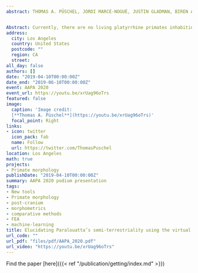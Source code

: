 ```yaml
---
abstract: THOMAS A. PÜSCHEL, JORDI MARCÉ-NOGUÉ, JUSTIN GLADMAN, BIREN A. PATEL, SERGIO ALMÉCIJA and WILLIAM I. SELLERS


Abstract: Currently, there are no living platyrrhine primates inhabiting the main Caribbean islands. Nevertheless, the fossil record of this area has provided outstanding findings of different New World monkeys that were part of a diverse radiation exhibiting remarkably unusual morphologies. Among these, the Cuban genus Paralouatta corresponds to one of the most enigmatic primates ever found in the Greater Antilles. Some researchers have argued that Paralouatta’s post-cranium shows evidence of semi-terrestriality, a locomotor adaptation that is unusual, if not unique, in platyrrhine evolutionary history. Whether or not Paralouatta was truly semi-terrestrial remains uncertain, however, due to a lack of more sophisticated functional analyses on its morphology. Using novel virtual morpho-functional techniques on a comparative sample of 3D talar models belonging to diverse primate species representing three substrate preferences, this study aims to further evaluate whether Paralouatta was a semi-terrestrial genus or not. Geometric morphometrics and finite element analysis were used to empirically assess shape and biomechanical performance, respectively, and then several machine-learning (ML) classification algorithms were trained using both morphometric and biomechanical data to elucidate the substrate preference of the fossils. The ML algorithms categorized the Paralouatta specimens as either arboreal or as species commonly active on both ground and in trees. These mixed results are suggestive of some level of semi-terrestriality, thus representing the only known example of this locomotor behavior in platyrrhine evolutionary history.
address:
  city: Los Angeles
  country: United States
  postcode: ""
  region: CA
  street: 
all_day: false
authors: []
date: "2019-04-10T00:00:00Z"
date_end: "2019-06-10T00:00:00Z"
event: AAPA 2020
event_url: https://youtu.be/xrUag96oTrs
featured: false
image:
  caption: 'Image credit: 
  [**Thomas A. Püschel**](https://youtu.be/xrUag96oTrs)'
  focal_point: Right
links:
- icon: twitter
  icon_pack: fab
  name: Follow
  url: https://twitter.com/ThomasPuschel
location: Los Angeles
math: true
projects:
- Primate morphology
publishDate: "2019-04-10T00:00:00Z"
summary: AAPA 2020 podium presentation
tags:
- New tools
- Primate morphology
- post-cranium
- morphometrics
- comparative methods
- FEA
- machine-learning
title: Elucidating Paralouatta’s semi-terrestriality using the virtual morpho-functional toolbox
url_code: ""
url_pdf: "files/pdf/AAPA_2020.pdf"
url_video: "https://youtu.be/xrUag96oTrs"
---
```

Find the paper [here]({{< ref "/publication/getting/index.md" >}})

